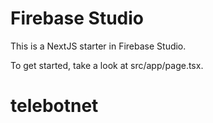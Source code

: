 # Firebase Studio

This is a NextJS starter in Firebase Studio.

To get started, take a look at src/app/page.tsx.
# telebotnet
